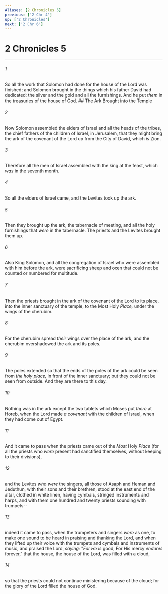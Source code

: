 ```yaml
---
Aliases: [2 Chronicles 5]
previous: ['2 Chr 4']
up: ['2 Chronicles']
next: ['2 Chr 6']
---
```

# 2 Chronicles 5

***


###### 1 
So all the work that Solomon had done for the house of the Lord was finished; and Solomon brought in the things which his father David had dedicated: the silver and the gold and all the furnishings. And he put _them_ in the treasuries of the house of God. ## The Ark Brought into the Temple 

###### 2 
Now Solomon assembled the elders of Israel and all the heads of the tribes, the chief fathers of the children of Israel, in Jerusalem, that they might bring the ark of the covenant of the Lord up from the City of David, which _is_ Zion. 

###### 3 
Therefore all the men of Israel assembled with the king at the feast, which _was_ in the seventh month. 

###### 4 
So all the elders of Israel came, and the Levites took up the ark. 

###### 5 
Then they brought up the ark, the tabernacle of meeting, and all the holy furnishings that _were_ in the tabernacle. The priests and the Levites brought them up. 

###### 6 
Also King Solomon, and all the congregation of Israel who were assembled with him before the ark, were sacrificing sheep and oxen that could not be counted or numbered for multitude. 

###### 7 
Then the priests brought in the ark of the covenant of the Lord to its place, into the inner sanctuary of the temple, to the Most Holy _Place,_ under the wings of the cherubim. 

###### 8 
For the cherubim spread _their_ wings over the place of the ark, and the cherubim overshadowed the ark and its poles. 

###### 9 
The poles extended so that the ends of the poles of the ark could be seen from _the holy place,_ in front of the inner sanctuary; but they could not be seen from outside. And they are there to this day. 

###### 10 
Nothing was in the ark except the two tablets which Moses put _there_ at Horeb, when the Lord made _a covenant_ with the children of Israel, when they had come out of Egypt. 

###### 11 
And it came to pass when the priests came out of the _Most_ Holy _Place_ (for all the priests who _were_ present had sanctified themselves, without keeping to their divisions), 

###### 12 
and the Levites _who were_ the singers, all those of Asaph and Heman and Jeduthun, with their sons and their brethren, stood at the east end of the altar, clothed in white linen, having cymbals, stringed instruments and harps, and with them one hundred and twenty priests sounding with trumpets-- 

###### 13 
indeed it came to pass, when the trumpeters and singers _were_ as one, to make one sound to be heard in praising and thanking the Lord, and when they lifted up their voice with the trumpets and cymbals and instruments of music, and praised the Lord, _saying:_ "_For He is_ good, For His mercy _endures_ forever," that the house, the house of the Lord, was filled with a cloud, 

###### 14 
so that the priests could not continue ministering because of the cloud; for the glory of the Lord filled the house of God.
